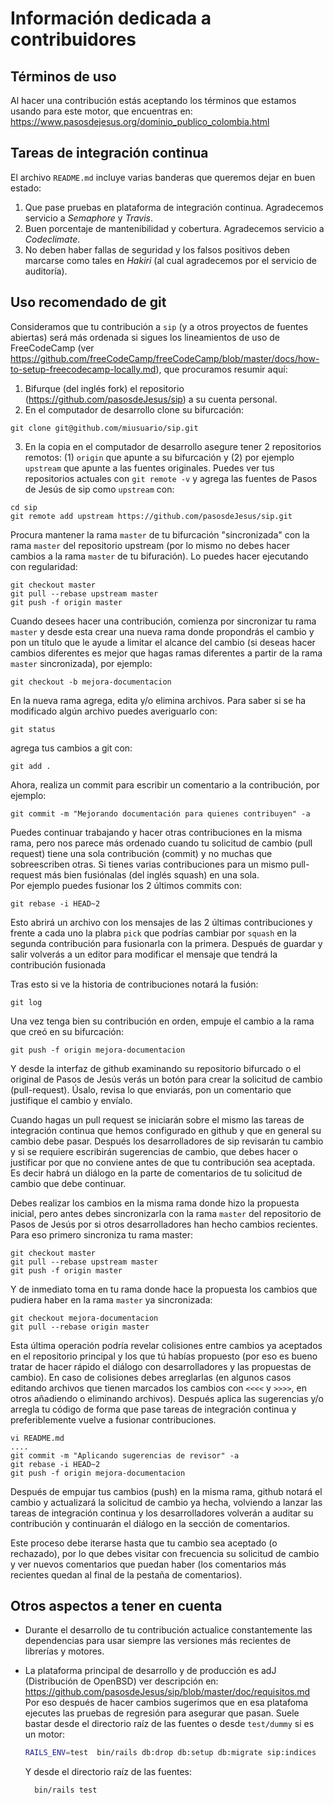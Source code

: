 # Información dedicada a contribuidores #

## Términos de uso

Al hacer una contribución estás aceptando los términos que estamos usando para este motor, que encuentras en:
https://www.pasosdejesus.org/dominio_publico_colombia.html

## Tareas de integración continua

El archivo `README.md` incluye varias banderas que queremos dejar en buen estado:
  1. Que pase pruebas en plataforma de integración continua. Agradecemos servicio a _Semaphore_ y _Travis_.
  2. Buen porcentaje de mantenibilidad y cobertura. Agradecemos servicio a _Codeclimate_.
  3. No deben haber fallas de seguridad y los falsos positivos deben marcarse como tales en _Hakiri_ (al cual agradecemos por el servicio de auditoría).


## Uso recomendado de git

Consideramos que tu contribución a `sip` (y a otros proyectos de fuentes abiertas) será más ordenada si sigues los lineamientos de uso de FreeCodeCamp (ver https://github.com/freeCodeCamp/freeCodeCamp/blob/master/docs/how-to-setup-freecodecamp-locally.md), que procuramos resumir aquí:

1. Bifurque (del inglés fork) el repositorio (https://github.com/pasosdeJesus/sip) a su cuenta personal.
2. En el computador de desarrollo clone su bifurcación:
  ```
  git clone git@github.com/miusuario/sip.git
  ```
3. En la copia en el computador de desarrollo asegure tener 2 repositorios remotos: (1) `origin` que apunte a su bifurcación y (2) por ejemplo `upstream` que apunte a las fuentes originales.  Puedes ver tus repositorios actuales con `git remote -v` y agrega las fuentes de Pasos de Jesús de sip como `upstream` con:  
  ```
  cd sip
  git remote add upstream https://github.com/pasosdeJesus/sip.git
  ```

Procura mantener la rama `master` de tu bifurcación "sincronizada" con la rama `master` del repositorio upstream (por lo mismo no debes hacer cambios a la rama `master` de tu bifuración).  Lo puedes hacer ejecutando con regularidad:
  ```
  git checkout master
  git pull --rebase upstream master
  git push -f origin master
  ```

Cuando desees hacer una contribución, comienza por sincronizar tu rama `master` y desde esta crear una nueva rama donde propondrás el cambio y pon un título que le ayude a limitar el alcance del cambio (si deseas hacer cambios diferentes es mejor que hagas ramas diferentes a partir de la rama `master` sincronizada), por ejemplo:
  ```
  git checkout -b mejora-documentacion
  ```
En la nueva rama agrega, edita y/o elimina archivos. Para saber si se ha modificado algún archivo puedes averiguarlo con:
  ```
  git status
  ```
agrega tus cambios a git con:
  ```
  git add .
  ```
Ahora, realiza un commit para escribir un comentario a la contribución, por ejemplo:
  ```
  git commit -m "Mejorando documentación para quienes contribuyen" -a
  ```
Puedes continuar trabajando y hacer otras contribuciones en la misma rama, pero nos parece más ordenado cuando tu solicitud de cambio (pull request) tiene una sola contribución (commit) y no muchas que sobreescriben otras.  Si tienes varias contribuciones para un mismo pull-request más bien fusiónalas (del inglés squash) en una sola.  
Por ejemplo puedes fusionar los 2 últimos commits con:
  ```
  git rebase -i HEAD~2
  ```
Esto abrirá un archivo con los mensajes de las 2 últimas contribuciones y frente a cada uno la plabra `pick` que podrías cambiar por `squash` en la segunda contribución para fusionarla con la primera.  Después de guardar y salir volverás a un editor para modificar el mensaje que tendrá la contribución fusionada

Tras esto si ve la historia de contribuciones notará la fusión:
  ```
  git log
  ```
Una vez tenga bien su contribución en orden, empuje el cambio a la rama que creó en su bifurcación:
  ```
  git push -f origin mejora-documentacion
  ```
Y desde la interfaz de github examinando su repositorio bifurcado o el original de Pasos de Jesús verás un botón para crear la solicitud de cambio (pull-request).  Úsalo, revisa lo que enviarás, pon un comentario que justifique el cambio y envíalo.

Cuando hagas un pull request se iniciarán sobre el mismo las tareas de integración continua que hemos configurado en github y que en general su cambio debe pasar. Después los desarrolladores de sip revisarán tu cambio y si se requiere escribirán sugerencias de cambio, que debes hacer o justificar por que no conviene antes de que tu contribución sea aceptada. Es decir habrá un diálogo en la parte de comentarios de tu solicitud de cambio que debe continuar.

Debes realizar los cambios en la misma rama donde hizo la propuesta inicial, pero antes debes sincronizarla con la rama `master` del repositorio de Pasos de Jesús por si otros desarrolladores han hecho cambios recientes. Para eso primero sincroniza tu rama master:
```
git checkout master
git pull --rebase upstream master
git push -f origin master
```
Y de inmediato toma en tu rama donde hace la propuesta los cambios que pudiera haber en la rama `master` ya sincronizada:
```
git checkout mejora-documentacion
git pull --rebase origin master
```
Esta última operación podría revelar colisiones entre cambios ya aceptados en el repositorio principal y los que tú habías propuesto (por eso es bueno tratar de hacer rápido el diálogo con desarrolladores y las propuestas de cambio).  En caso de colisiones debes arreglarlas (en algunos casos editando archivos que tienen marcados los cambios con `<<<<` y `>>>>`, en otros añadiendo o eliminando archivos).
Después aplica las sugerencias y/o arregla tu código de forma que pase tareas de integración continua y preferiblemente vuelve a fusionar contribuciones.
```
vi README.md
....
git commit -m "Aplicando sugerencias de revisor" -a
git rebase -i HEAD~2
git push -f origin mejora-documentacion
```
Después de empujar tus cambios (push) en la misma rama, github notará el cambio y actualizará la solicitud de cambio ya hecha, volviendo a lanzar las tareas de integración continua y los desarrolladores volverán a auditar su contribución y continuarán el diálogo en la sección de comentarios.

Este proceso debe iterarse hasta que tu cambio sea aceptado (o rechazado), por lo que debes visitar con frecuencia su solicitud de cambio y ver nuevos comentarios que puedan haber (los comentarios más recientes quedan al final de la pestaña de comentarios).


## Otros aspectos a tener en cuenta

* Durante el desarrollo de tu contribución actualice constantemente las dependencias para usar siempre las versiones más recientes de librerías y motores.

* La plataforma principal de desarrollo y de producción es adJ (Distribución de OpenBSD) ver descripción en:
	https://github.com/pasosdeJesus/sip/blob/master/doc/requisitos.md
  Por eso después de hacer cambios sugerimos que en esa platafoma ejecutes las pruebas de regresión para asegurar que pasan. Suele bastar desde el directorio raíz de las fuentes o desde `test/dummy` si es un motor:
  ```sh
  RAILS_ENV=test  bin/rails db:drop db:setup db:migrate sip:indices
  ```
  Y desde el directorio raíz de las fuentes:
  ```
	bin/rails test
  ```
